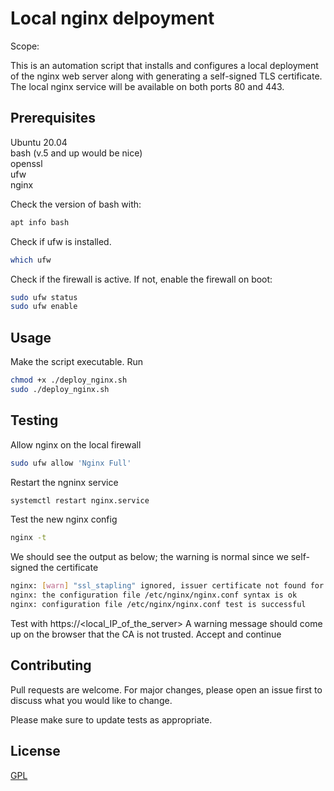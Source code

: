 # Local nginx delpoyment

Scope: 

This is an automation script that installs and configures a local deployment of the nginx web server along with generating a self-signed TLS
certificate. The local nginx service will be available on both ports 80 and 443. 

## Prerequisites

Ubuntu 20.04   
bash (v.5 and up would be nice) \
openssl \
ufw \
nginx

Check the version of bash with:

```bash
apt info bash
```
Check if ufw is installed. 

```bash
which ufw
```
Check if the firewall is active. If not, enable the firewall on boot:
```bash
sudo ufw status
sudo ufw enable
```

## Usage

Make the script executable. Run

```bash
chmod +x ./deploy_nginx.sh
sudo ./deploy_nginx.sh
```
## Testing

Allow nginx on the local firewall

```bash
sudo ufw allow 'Nginx Full'
````

Restart the ngninx service

```bash
systemctl restart nginx.service
```

Test the new nginx config

```bash
nginx -t
```

We should see the output as below; the warning is normal since we self-signed the certificate

```bash
nginx: [warn] "ssl_stapling" ignored, issuer certificate not found for certificate "/etc/ssl/certs/localhost.crt"
nginx: the configuration file /etc/nginx/nginx.conf syntax is ok
nginx: configuration file /etc/nginx/nginx.conf test is successful
```

Test with https://<local_IP_of_the_server> 
A warning message should come up on the browser that the CA is not trusted. Accept and continue


## Contributing

Pull requests are welcome. For major changes, please open an issue first
to discuss what you would like to change.

Please make sure to update tests as appropriate.

## License

[GPL](https://choosealicense.com/licenses/gpl-3.0/)
